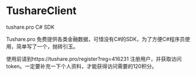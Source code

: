 # TushareClient
tushare.pro C# SDK


Tushare.pro 免费提供各类金融数据，可惜没有C#的SDK，为了方便C#程序员使用，简单写了一个，抛砖引玉。

使用前请到https://tushare.pro/register?reg=416231  注册用户，并获取访问token。一定要补充一下个人资料，才能获得访问需要的120积分。

